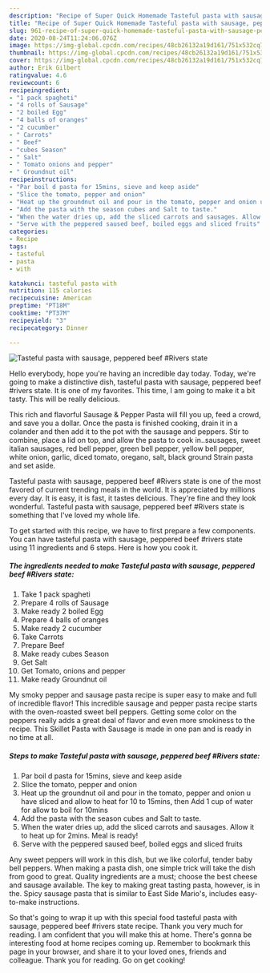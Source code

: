 ```yaml
---
description: "Recipe of Super Quick Homemade Tasteful pasta with sausage, peppered beef #Rivers state"
title: "Recipe of Super Quick Homemade Tasteful pasta with sausage, peppered beef #Rivers state"
slug: 961-recipe-of-super-quick-homemade-tasteful-pasta-with-sausage-peppered-beef-rivers-state
date: 2020-08-24T11:24:06.076Z
image: https://img-global.cpcdn.com/recipes/48cb26132a19d161/751x532cq70/tasteful-pasta-with-sausage-peppered-beef-rivers-state-recipe-main-photo.jpg
thumbnail: https://img-global.cpcdn.com/recipes/48cb26132a19d161/751x532cq70/tasteful-pasta-with-sausage-peppered-beef-rivers-state-recipe-main-photo.jpg
cover: https://img-global.cpcdn.com/recipes/48cb26132a19d161/751x532cq70/tasteful-pasta-with-sausage-peppered-beef-rivers-state-recipe-main-photo.jpg
author: Erik Gilbert
ratingvalue: 4.6
reviewcount: 6
recipeingredient:
- "1 pack spagheti"
- "4 rolls of Sausage"
- "2 boiled Egg"
- "4 balls of oranges"
- "2 cucumber"
- " Carrots"
- " Beef"
- "cubes Season"
- " Salt"
- " Tomato onions and pepper"
- " Groundnut oil"
recipeinstructions:
- "Par boil d pasta for 15mins, sieve and keep aside"
- "Slice the tomato, pepper and onion"
- "Heat up the groundnut oil and pour in the tomato, pepper and onion u have sliced and allow to heat for 10 to 15mins, then Add 1 cup of water for allow to boil for 10mins"
- "Add the pasta with the season cubes and Salt to taste."
- "When the water dries up, add the sliced carrots and sausages. Allow it to heat up for 2mins. Meal is ready!"
- "Serve with the peppered saused beef, boiled eggs and sliced fruits"
categories:
- Recipe
tags:
- tasteful
- pasta
- with

katakunci: tasteful pasta with 
nutrition: 115 calories
recipecuisine: American
preptime: "PT18M"
cooktime: "PT37M"
recipeyield: "3"
recipecategory: Dinner

---
```



![Tasteful pasta with sausage, peppered beef #Rivers state](https://img-global.cpcdn.com/recipes/48cb26132a19d161/751x532cq70/tasteful-pasta-with-sausage-peppered-beef-rivers-state-recipe-main-photo.jpg)

Hello everybody, hope you're having an incredible day today. Today, we're going to make a distinctive dish, tasteful pasta with sausage, peppered beef #rivers state. It is one of my favorites. This time, I am going to make it a bit tasty. This will be really delicious.

This rich and flavorful Sausage &amp; Pepper Pasta will fill you up, feed a crowd, and save you a dollar. Once the pasta is finished cooking, drain it in a colander and then add it to the pot with the sausage and peppers. Stir to combine, place a lid on top, and allow the pasta to cook in..sausages, sweet italian sausages, red bell pepper, green bell pepper, yellow bell pepper, white onion, garlic, diced tomato, oregano, salt, black ground Strain pasta and set aside.

Tasteful pasta with sausage, peppered beef #Rivers state is one of the most favored of current trending meals in the world. It is appreciated by millions every day. It is easy, it is fast, it tastes delicious. They're fine and they look wonderful. Tasteful pasta with sausage, peppered beef #Rivers state is something that I've loved my whole life.


To get started with this recipe, we have to first prepare a few components. You can have tasteful pasta with sausage, peppered beef #rivers state using 11 ingredients and 6 steps. Here is how you cook it.

<!--inarticleads1-->

##### The ingredients needed to make Tasteful pasta with sausage, peppered beef #Rivers state:

1. Take 1 pack spagheti
1. Prepare 4 rolls of Sausage
1. Make ready 2 boiled Egg
1. Prepare 4 balls of oranges
1. Make ready 2 cucumber
1. Take  Carrots
1. Prepare  Beef
1. Make ready cubes Season
1. Get  Salt
1. Get  Tomato, onions and pepper
1. Make ready  Groundnut oil


My smoky pepper and sausage pasta recipe is super easy to make and full of incredible flavor! This incredible sausage and pepper pasta recipe starts with the oven-roasted sweet bell peppers. Getting some color on the peppers really adds a great deal of flavor and even more smokiness to the recipe. This Skillet Pasta with Sausage is made in one pan and is ready in no time at all. 

<!--inarticleads2-->

##### Steps to make Tasteful pasta with sausage, peppered beef #Rivers state:

1. Par boil d pasta for 15mins, sieve and keep aside
1. Slice the tomato, pepper and onion
1. Heat up the groundnut oil and pour in the tomato, pepper and onion u have sliced and allow to heat for 10 to 15mins, then Add 1 cup of water for allow to boil for 10mins
1. Add the pasta with the season cubes and Salt to taste.
1. When the water dries up, add the sliced carrots and sausages. Allow it to heat up for 2mins. Meal is ready!
1. Serve with the peppered saused beef, boiled eggs and sliced fruits


Any sweet peppers will work in this dish, but we like colorful, tender baby bell peppers. When making a pasta dish, one simple trick will take the dish from good to great. Quality ingredients are a must; choose the best cheese and sausage available. The key to making great tasting pasta, however, is in the. Spicy sausage pasta that is similar to East Side Mario&#39;s, includes easy-to-make instructions. 

So that's going to wrap it up with this special food tasteful pasta with sausage, peppered beef #rivers state recipe. Thank you very much for reading. I am confident that you will make this at home. There's gonna be interesting food at home recipes coming up. Remember to bookmark this page in your browser, and share it to your loved ones, friends and colleague. Thank you for reading. Go on get cooking!
